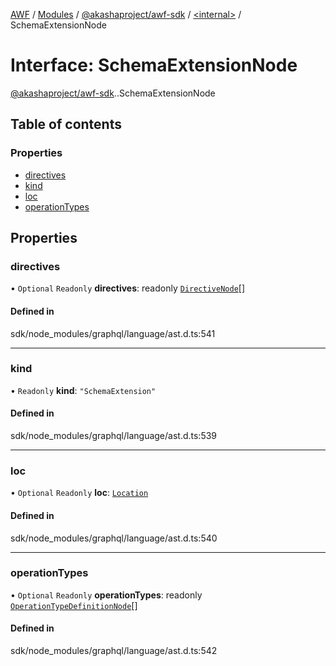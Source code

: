 [AWF](../README.md) / [Modules](../modules.md) / [@akashaproject/awf-sdk](../modules/akashaproject_awf_sdk.md) / [<internal\>](../modules/akashaproject_awf_sdk._internal_.md) / SchemaExtensionNode

# Interface: SchemaExtensionNode

[@akashaproject/awf-sdk](../modules/akashaproject_awf_sdk.md).[<internal>](../modules/akashaproject_awf_sdk._internal_.md).SchemaExtensionNode

## Table of contents

### Properties

- [directives](akashaproject_awf_sdk._internal_.SchemaExtensionNode.md#directives)
- [kind](akashaproject_awf_sdk._internal_.SchemaExtensionNode.md#kind)
- [loc](akashaproject_awf_sdk._internal_.SchemaExtensionNode.md#loc)
- [operationTypes](akashaproject_awf_sdk._internal_.SchemaExtensionNode.md#operationtypes)

## Properties

### directives

• `Optional` `Readonly` **directives**: readonly [`DirectiveNode`](akashaproject_awf_sdk._internal_.DirectiveNode.md)[]

#### Defined in

sdk/node_modules/graphql/language/ast.d.ts:541

___

### kind

• `Readonly` **kind**: ``"SchemaExtension"``

#### Defined in

sdk/node_modules/graphql/language/ast.d.ts:539

___

### loc

• `Optional` `Readonly` **loc**: [`Location`](../classes/akashaproject_awf_sdk._internal_.Location.md)

#### Defined in

sdk/node_modules/graphql/language/ast.d.ts:540

___

### operationTypes

• `Optional` `Readonly` **operationTypes**: readonly [`OperationTypeDefinitionNode`](akashaproject_awf_sdk._internal_.OperationTypeDefinitionNode.md)[]

#### Defined in

sdk/node_modules/graphql/language/ast.d.ts:542
